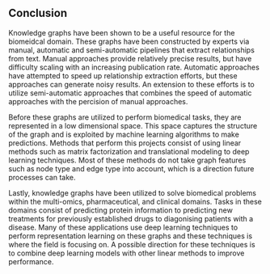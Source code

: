 ## Conclusion

Knowledge graphs have been shown to be a useful resource for the biomeidcal domain.
These graphs have been constructed by experts via manual, automatic and semi-automatic pipelines that extract relationships from text.
Manual approaches provide relatively precise results, but have difficulty scaling with an increasing publication rate.
Automatic approaches have attempted to speed up relationship extraction efforts, but these approaches can generate noisy results.
An extension to these efforts is to utilize semi-automatic approaches that combines the speed of automatic approaches with the percision of manual approaches.

Before these graphs are utilized to perform biomedical tasks, they are represented in a low dimensional space.
This space captures the structure of the graph and is exploited by machine learning algorithms to make predictions.
Methods that perform this projects consist of using linear methods such as matrix factorization and translational modeling to deep learning techniques.
Most of these methods do not take graph features such as node type and edge type into account, which is a direction future processes can take. 

Lastly, knowledge graphs have been utilized to solve biomedical problems within the multi-omics, pharmaceutical, and clinical domains.
Tasks in these domains consist of predicting protein information to predicting new treatments for previously established drugs to diagonising patients with a disease.
Many of these applications use deep learning techniques to perform representation learning on these graphs and these techniques is where the field is focusing on.
A possible direction for these techniques is to combine deep learning models with other linear methods to improve performance.
